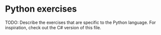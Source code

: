 # Python exercises

TODO: Describe the exercises that are specific to the Python language. For inspiration, check out the C# version of this file.
